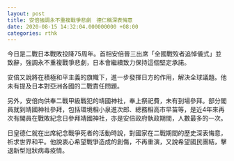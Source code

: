 ```yaml
---
layout: post
title: 安倍強調永不重複戰爭悲劇　德仁稱深表悔意
date: 2020-08-15 14:32:04.000000000 +08:00
categories: rthk
---
```


今日是二戰日本戰敗投降75周年。首相安倍晉三出席「全國戰歿者追悼儀式」並致辭，強調永不重複戰爭悲劇，日本會繼續致力保持這個堅定承諾。

安倍又說將在積極和平主義的旗幟下，進一步發揮日方的作用，解決全球議題。他未有提及日本對亞洲各國的二戰責任問題。

另外，安倍向供奉二戰甲級戰犯的靖國神社，奉上祭祀費，未有到場參拜。部分閣員就到靖國神社參拜，包括環境相小泉進次郎、總務相高市早苗等，是近4年來再次有閣員在戰敗紀念日參拜靖國神社，亦是安倍政府執政期間，人數最多的一次。

日皇德仁就在出席紀念戰爭死者的活動時說，對國家在二戰期間的歷史深表悔意，祈求世界和平。他說衷心希望戰爭造成的創傷，不再重演，又說希望國民團結，擊退新型冠狀病毒疫情。
